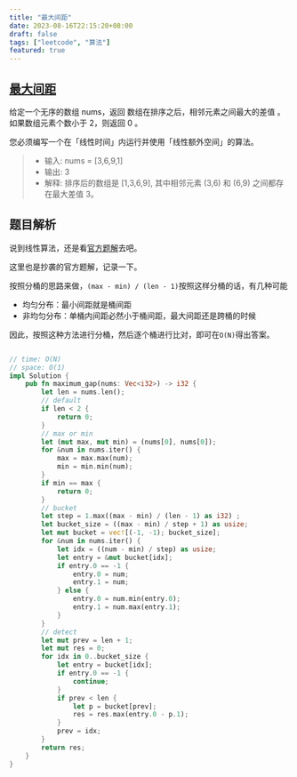 ```yaml
---
title: "最大间距"
date: 2023-08-16T22:15:20+08:00
draft: false
tags: ["leetcode", "算法"]
featured: true
---
```


## [最大间距](https://leetcode.cn/problems/maximum-gap/)

给定一个无序的数组 nums，返回 数组在排序之后，相邻元素之间最大的差值 。如果数组元素个数小于 2，则返回 0 。

您必须编写一个在「线性时间」内运行并使用「线性额外空间」的算法。

>- 输入: nums = [3,6,9,1]
>- 输出: 3
>- 解释: 排序后的数组是 [1,3,6,9], 其中相邻元素 (3,6) 和 (6,9) 之间都存在最大差值 3。

## 题目解析

说到线性算法，还是看[官方题解](https://leetcode.cn/problems/maximum-gap/solutions/498428/zui-da-jian-ju-by-leetcode-solution/)去吧。

这里也是抄袭的官方题解，记录一下。

按照分桶的思路来做，`(max - min) / (len - 1)`按照这样分桶的话，有几种可能
- 均匀分布：最小间距就是桶间距
- 非均匀分布：单桶内间距必然小于桶间距，最大间距还是跨桶的时候


因此，按照这种方法进行分桶，然后逐个桶进行比对，即可在`O(N)`得出答案。

```rust

// time: O(N)
// space: O(1)
impl Solution {
    pub fn maximum_gap(nums: Vec<i32>) -> i32 {
        let len = nums.len();
        // default
        if len < 2 {
            return 0;
        }
        // max or min
        let (mut max, mut min) = (nums[0], nums[0]);
        for &num in nums.iter() {
            max = max.max(num);
            min = min.min(num);
        }
        if min == max {
            return 0;
        }
        // bucket
        let step = 1.max((max - min) / (len - 1) as i32) ;
        let bucket_size = ((max - min) / step + 1) as usize;
        let mut bucket = vec![(-1, -1); bucket_size];
        for &num in nums.iter() {
            let idx = ((num - min) / step) as usize;
            let entry = &mut bucket[idx];
            if entry.0 == -1 {
                entry.0 = num;
                entry.1 = num;
            } else {
                entry.0 = num.min(entry.0);
                entry.1 = num.max(entry.1);
            }
        }
        // detect
        let mut prev = len + 1;
        let mut res = 0;
        for idx in 0..bucket_size {
            let entry = bucket[idx];
            if entry.0 == -1 {
                continue;
            }
            if prev < len {
                let p = bucket[prev];
                res = res.max(entry.0 - p.1);
            }
            prev = idx;
        }
        return res;
    }
}
```

